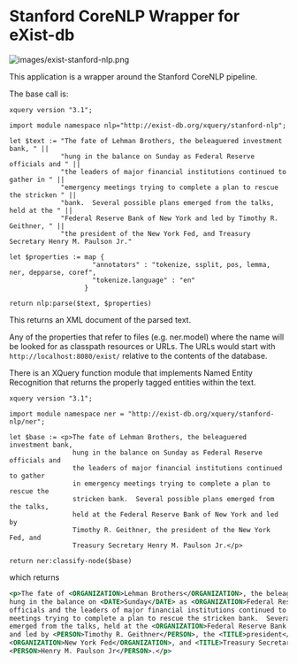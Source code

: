 # Stanford CoreNLP Wrapper for eXist-db

![images/exist-stanford-nlp.png](images/exist-stanford-nlp.png)

This application is a wrapper around the Stanford CoreNLP pipeline.

The base call is:

```xquery
xquery version "3.1";

import module namespace nlp="http://exist-db.org/xquery/stanford-nlp";

let $text := "The fate of Lehman Brothers, the beleaguered investment bank, " ||
             "hung in the balance on Sunday as Federal Reserve officials and " ||
             "the leaders of major financial institutions continued to gather in " ||
             "emergency meetings trying to complete a plan to rescue the stricken " ||
             "bank.  Several possible plans emerged from the talks, held at the " ||
             "Federal Reserve Bank of New York and led by Timothy R. Geithner, " ||
             "the president of the New York Fed, and Treasury Secretary Henry M. Paulson Jr."

let $properties := map { 
                     "annotators" : "tokenize, ssplit, pos, lemma, ner, depparse, coref",
                     "tokenize.language" : "en" 
                   }

return nlp:parse($text, $properties)
```

This returns an XML document of the parsed text.

Any of the properties that refer to files (e.g. ner.model) where the name will be looked 
for as classpath resources or URLs.  The URLs would start with `http://localhost:8080/exist/`
relative to the contents of the database.


There is an XQuery function module that implements Named Entity Recognition that returns the properly
tagged entities within the text.

```xquery
xquery version "3.1";

import module namespace ner = "http://exist-db.org/xquery/stanford-nlp/ner";

let $base := <p>The fate of Lehman Brothers, the beleaguered investment bank, 
                hung in the balance on Sunday as Federal Reserve officials and
                the leaders of major financial institutions continued to gather 
                in emergency meetings trying to complete a plan to rescue the 
                stricken bank.  Several possible plans emerged from the talks, 
                held at the Federal Reserve Bank of New York and led by 
                Timothy R. Geithner, the president of the New York Fed, and 
                Treasury Secretary Henry M. Paulson Jr.</p> 

return ner:classify-node($base)
```

which returns

```xml
<p>The fate of <ORGANIZATION>Lehman Brothers</ORGANIZATION>, the beleaguered investment bank, 
hung in the balance on <DATE>Sunday</DATE> as <ORGANIZATION>Federal Reserve</ORGANIZATION> 
officials and the leaders of major financial institutions continued to gather in emergency 
meetings trying to complete a plan to rescue the stricken bank.  Several possible plans 
emerged from the talks, held at the <ORGANIZATION>Federal Reserve Bank of New York</ORGANIZATION> 
and led by <PERSON>Timothy R. Geithner</PERSON>, the <TITLE>president</TITLE> of the 
<ORGANIZATION>New York Fed</ORGANIZATION>, and <TITLE>Treasury Secretary</TITLE> 
<PERSON>Henry M. Paulson Jr</PERSON>.</p>
```
